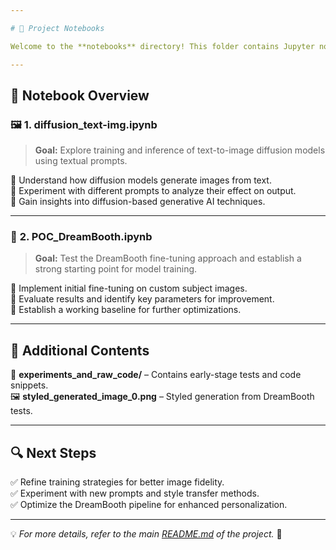 ```yaml
---

# 📓 Project Notebooks  

Welcome to the **notebooks** directory! This folder contains Jupyter notebooks used for testing, experimenting, and refining our approach to diffusion models and DreamBooth fine-tuning.  

---
```


## 📌 Notebook Overview  

### 🖼️ **1. diffusion_text-img.ipynb**  
> **Goal:** Explore training and inference of text-to-image diffusion models using textual prompts.  

🔹 Understand how diffusion models generate images from text.  
🔹 Experiment with different prompts to analyze their effect on output.  
🔹 Gain insights into diffusion-based generative AI techniques.  

---

### 🚀 **2. POC_DreamBooth.ipynb**  
> **Goal:** Test the DreamBooth fine-tuning approach and establish a strong starting point for model training.  

🔹 Implement initial fine-tuning on custom subject images.  
🔹 Evaluate results and identify key parameters for improvement.  
🔹 Establish a working baseline for further optimizations.  

---

## 📂 Additional Contents  

📁 **experiments_and_raw_code/** – Contains early-stage tests and code snippets.  
🖼️ **styled_generated_image_0.png** – Styled generation from DreamBooth tests.  

---

## 🔍 Next Steps  

✅ Refine training strategies for better image fidelity.  
✅ Experiment with new prompts and style transfer methods.  
✅ Optimize the DreamBooth pipeline for enhanced personalization.  

---

💡 *For more details, refer to the main [README.md](../README.md) of the project.* 🚀
